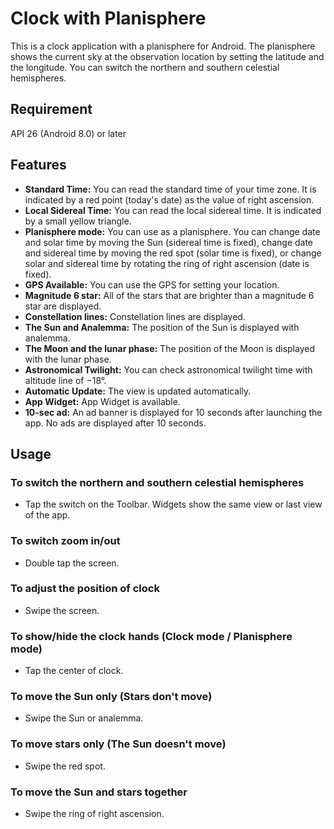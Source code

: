 # Clock with Planisphere
This is a clock application with a planisphere for Android. The planisphere shows the current sky at the observation location by setting the latitude and the longitude. You can switch the northern and southern celestial hemispheres.

## Requirement
API 26 (Android 8.0) or later

## Features
* **Standard Time:** You can read the standard time of your time zone. It is indicated by a red point (today's date) as the value of right ascension.
* **Local Sidereal Time:** You can read the local sidereal time. It is indicated by a small yellow triangle.
* **Planisphere mode:** You can use as a planisphere. You can change date and solar time by moving the Sun (sidereal time is fixed), change date and sidereal time by moving the red spot (solar time is fixed), or change solar and sidereal time by rotating the ring of right ascension (date is fixed).
* **GPS Available:** You can use the GPS for setting your location.
* **Magnitude 6 star:** All of the stars that are brighter than a magnitude 6 star are displayed.
* **Constellation lines:** Constellation lines are displayed.
* **The Sun and Analemma:** The position of the Sun is displayed with analemma.
* **The Moon and the lunar phase:** The position of the Moon is displayed with the lunar phase.
* **Astronomical Twilight:** You can check astronomical twilight time with altitude line of −18°.
* **Automatic Update:** The view is updated automatically.
* **App Widget:** App Widget is available.
* **10-sec ad:** An ad banner is displayed for 10 seconds after launching the app. No ads are displayed after 10 seconds.


## Usage

### To switch the northern and southern celestial hemispheres
* Tap the switch on the Toolbar. Widgets show the same view or last view of the app.

### To switch zoom in/out
* Double tap the screen.

### To adjust the position of clock
* Swipe the screen.

### To show/hide the clock hands (Clock mode / Planisphere mode)
* Tap the center of clock.

### To move the Sun only (Stars don't move)
* Swipe the Sun or analemma.

### To move stars only (The Sun doesn't move)
* Swipe the red spot.

### To move the Sun and stars together
* Swipe the ring of right ascension.

